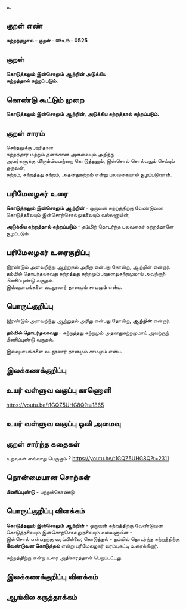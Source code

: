 உ

## குறள் எண் 

**சுற்றந்தழால் – குறள் - ௦௫உ௫ - 0525**  

## குறள் 

**கொடுத்தலும் இன்சொலும் ஆற்றின் அடுக்கிய  
சுற்றத்தால் சுற்றப் படும்.**

## கொண்டு கூட்டும் முறை

**கொடுத்தலும் இன்சொலும் ஆற்றின், அடுக்கிய சுற்றத்தால் சுற்றப்படும்.**

## குறள் சாரம் 

செய்தலுக்கு அரிதான   
சுற்றத்தார் மற்றும் தனக்கான அளவையும் அறிந்து  
அவர்களுக்கு விிரும்பியவற்றை கொடுத்தலும், இன்சொல் சொல்வதும் செய்யும் ஒருவன்,  
சுற்றம், சுற்றத்தது சுற்றம், அதனதுசுற்றம் என்று பலவகையால் சூழப்படுவான்.  

## பரிமேலழகர் உரை

**கொடுத்தலும் இன்சொலும் ஆற்றின்** - ஒருவன் சுற்றத்திற்கு வேண்டுவன கொடுத்தலையும் இன்சொற்சொல்லுதலையும் வல்லனாயின்,  

**அடுக்கிய சுற்றத்தால் சுற்றப்படும்** - தம்மிற் தொடர்ந்த பலவகைச் சுற்றத்தானே சூழப்படும். 

## பரிமேலழகர் உரைகுறிப்பு   

இரண்டும் அளவறிந்து ஆற்றுதல் அரிது என்பது தோன்ற, ஆற்றின் என்றார்.  
தம்மில் தொடர்தலாவது சுற்றத்தது சுற்றமும் அதனதுசுற்றமுமாய் அவற்றாற் பிணிப்புண்டு வருதல்.   
இவ்வுபாயங்களை வடநூலார் தானமும் சாமமும் என்ப.    

## பொருட்குறிப்பு 

இரண்டும் அளவறிந்து ஆற்றுதல் அரிது என்பது தோன்ற, **ஆற்றின்** என்றார்.  

**தம்மில் தொடர்தலாவது** - சுற்றத்தது சுற்றமும் அதனதுசுற்றமுமாய் அவற்றாற் பிணிப்புண்டு வருதல்.  

இவ்வுபாயங்களை வடநூலார் தானமும் சாமமும் என்ப.    


## இலக்கணக்குறிப்பு  


## உயர் வள்ளுவ வகுப்பு காணொளி

https://youtu.be/t1GQZ5UHG8Q?t=1865

## உயர் வள்ளுவ வகுப்பு ஒலி அமைவு 

 
## குறள் சார்ந்த கதைகள் 

உறவுகள் எவ்வாறு பெருகும் ?
https://youtu.be/t1GQZ5UHG8Q?t=2311

## தொன்மையான சொற்கள்

**பிணிப்புண்டு** - பற்றுக்கொண்டு 

## பொருட்குறிப்பு விளக்கம்

**கொடுத்தலும் இன்சொலும் ஆற்றின்** - ஒருவன் சுற்றத்திற்கு வேண்டுவன கொடுத்தலையும் இன்சொற்சொல்லுதலையும் வல்லனாயின் -    
இன்சொல் என்பதற்கு வரம்பில்லை; கொடுத்தல் - தம்மில் தொடர்ந்த சுற்றத்திற்கு **வேண்டுவன கொடுத்தல்** என்று பரிமேலழகர் வரம்புகட்டி உரைக்கிறார்.  

சுற்றத்திற்கு என்ற உரை அதிகாரத்தான் பெறப்பட்டது.  

## இலக்கணக்குறிப்பு விளக்கம்


## ஆங்கில கருத்தாக்கம் 


